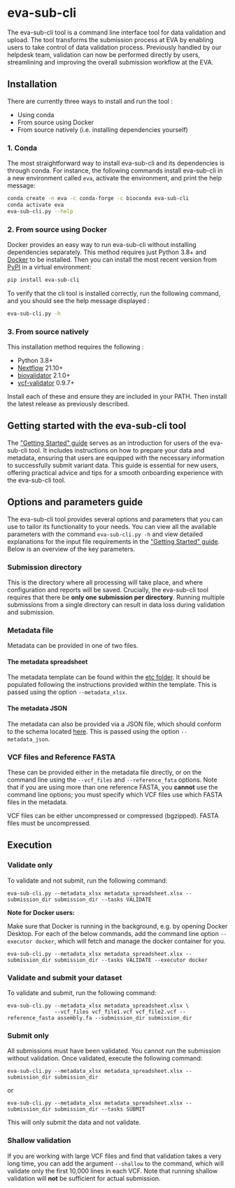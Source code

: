 # eva-sub-cli
The eva-sub-cli tool is a command line interface tool for data validation and upload. The tool transforms the submission process at EVA by enabling users to take control of data validation process. Previously handled by our helpdesk team, validation can now be performed directly by users, streamlining and improving the overall submission workflow at the EVA. 


## Installation

There are currently three ways to install and run the tool : 
- Using conda
- From source using Docker
- From source natively (i.e. installing dependencies yourself)

### 1. Conda

The most straightforward way to install eva-sub-cli and its dependencies is through conda.
For instance, the following commands install eva-sub-cli in a new environment called `eva`, activate the environment, and print
the help message:
```bash
conda create -n eva -c conda-forge -c bioconda eva-sub-cli
conda activate eva
eva-sub-cli.py --help
````

### 2. From source using Docker

Docker provides an easy way to run eva-sub-cli without installing dependencies separately.
This method requires just Python 3.8+ and [Docker](https://docs.docker.com/engine/install/) to be installed.
Then you can install the most recent version from [PyPI](https://pypi.org/project/eva-sub-cli/) in a virtual environment:
```bash
pip install eva-sub-cli
```

To verify that the cli tool is installed correctly, run the following command, and you should see the help message displayed : 
```bash
eva-sub-cli.py -h
```

### 3. From source natively

This installation method requires the following :
* Python 3.8+
* [Nextflow](https://www.nextflow.io/docs/latest/getstarted.html) 21.10+
* [biovalidator](https://github.com/elixir-europe/biovalidator) 2.1.0+
* [vcf-validator](https://github.com/EBIvariation/vcf-validator) 0.9.7+

Install each of these and ensure they are included in your PATH. Then install the latest release as previously described.

## Getting started with the eva-sub-cli tool 

The ["Getting Started" guide](Getting_Started_with_eva_sub_cli.md) serves as an introduction for users of the eva-sub-cli tool. It includes instructions on how to prepare your data and metadata, ensuring that users are equipped with the necessary information to successfully submit variant data. This guide is essential for new users, offering practical advice and tips for a smooth onboarding experience with the eva-sub-cli tool.

## Options and parameters guide

The eva-sub-cli tool provides several options and parameters that you can use to tailor its functionality to your needs.
You can view all the available parameters with the command `eva-sub-cli.py -h` and view detailed explanations for the
input file requirements in the ["Getting Started" guide](Getting_Started_with_eva_sub_cli.md).
Below is an overview of the key parameters.

### Submission directory

This is the directory where all processing will take place, and where configuration and reports will be saved.
Crucially, the eva-sub-cli tool requires that there be **only one submission per directory**.
Running multiple submissions from a single directory can result in data loss during validation and submission.

### Metadata file

Metadata can be provided in one of two files.

#### The metadata spreadsheet

The metadata template can be found within the [etc folder](eva_sub_cli/etc/EVA_Submission_template.xlsx). It should be populated following the instructions provided within the template.
This is passed using the option `--metadata_xlsx`.

#### The metadata JSON

The metadata can also be provided via a JSON file, which should conform to the schema located [here](eva_sub_cli/etc/eva_schema.json).
This is passed using the option `--metadata_json`.

### VCF files and Reference FASTA

These can be provided either in the metadata file directly, or on the command line using the `--vcf_files` and `--reference_fata` options.
Note that if you are using more than one reference FASTA, you **cannot** use the command line options; you must specify which VCF files use which FASTA files in the metadata.

VCF files can be either uncompressed or compressed (bgzipped). FASTA files must be uncompressed.

## Execution

### Validate only

To validate and not submit, run the following command:

```shell
eva-sub-cli.py --metadata_xlsx metadata_spreadsheet.xlsx --submission_dir submission_dir --tasks VALIDATE
```

**Note for Docker users:** 

Make sure that Docker is running in the background, e.g. by opening Docker Desktop.
For each of the below commands, add the command line option `--executor docker`, which will
fetch and manage the docker container for you. 

```shell
eva-sub-cli.py --metadata_xlsx metadata_spreadsheet.xlsx --submission_dir submission_dir --tasks VALIDATE --executor docker 
```

### Validate and submit your dataset

To validate and submit, run the following command:

```shell
eva-sub-cli.py --metadata_xlsx metadata_spreadsheet.xlsx \
               --vcf_files vcf_file1.vcf vcf_file2.vcf --reference_fasta assembly.fa --submission_dir submission_dir
```


### Submit only

All submissions must have been validated. You cannot run the submission without validation. Once validated, execute the following command:

```shell
eva-sub-cli.py --metadata_xlsx metadata_spreadsheet.xlsx --submission_dir submission_dir
```
or 
```shell
eva-sub-cli.py --metadata_xlsx metadata_spreadsheet.xlsx --submission_dir submission_dir --tasks SUBMIT
```
This will only submit the data and not validate.

### Shallow validation

If you are working with large VCF files and find that validation takes a very long time, you can add the
argument `--shallow` to the command, which will validate only the first 10,000 lines in each VCF. Note that running
shallow validation will **not** be sufficient for actual submission.
